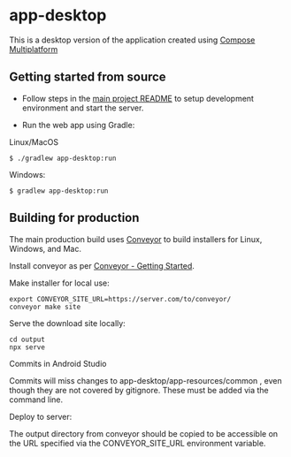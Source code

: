# app-desktop

This is a desktop version of the application created using [Compose Multiplatform](https://www.jetbrains.com/lp/compose-multiplatform/)

## Getting started from source

* Follow steps in the [main project README](../README.md#development-environment-setup) to setup development
  environment and start the server.

* Run the web app using Gradle:

Linux/MacOS
```
$ ./gradlew app-desktop:run
```
Windows:

```
$ gradlew app-desktop:run
```

## Building for production

The main production build uses [Conveyor](https://conveyor.hydraulic.dev/) to build installers for
Linux, Windows, and Mac.

Install conveyor as per [Conveyor - Getting Started](https://conveyor.hydraulic.dev/13.0/).

Make installer for local use:

```
export CONVEYOR_SITE_URL=https://server.com/to/conveyor/
conveyor make site
```

Serve the download site locally:

```
cd output
npx serve
```

Commits in Android Studio

Commits will miss changes to app-desktop/app-resources/common , even though they are not covered by
gitignore. These must be added via the command line.

Deploy to server:

The output directory from conveyor should be copied to be accessible on the URL specified via the
CONVEYOR_SITE_URL environment variable.


